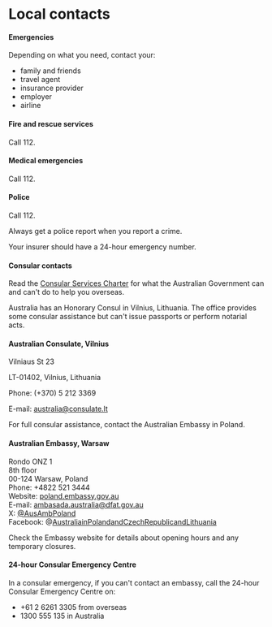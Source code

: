 # Local contacts

#### Emergencies

Depending on what you need, contact your:

* family and friends
* travel agent
* insurance provider
* employer
* airline

#### Fire and rescue services

Call 112.

#### Medical emergencies

Call 112.

#### Police

Call 112.

Always get a police report when you report a crime.

Your insurer should have a 24-hour emergency number.

#### Consular contacts

Read the [Consular Services Charter](/consular-services/consular-services-charter "Consular Services Charter") for what the Australian Government can and can't do to help you overseas.

Australia has an Honorary Consul in Vilnius, Lithuania. The office provides some consular assistance but can't issue passports or perform notarial acts.

#### Australian Consulate, Vilnius

Vilniaus St 23

LT-01402, Vilnius, Lithuania

Phone: (+370) 5 212 3369

E-mail: [australia@consulate.lt](mailto:australia@consulate.lt)

For full consular assistance, contact the Australian Embassy in Poland.

#### Australian Embassy, Warsaw

Rondo ONZ 1  
8th floor  
00-124 Warsaw, Poland  
Phone: +4822 521 3444  
Website: [poland.embassy.gov.au](https://poland.embassy.gov.au/wsaw/home.html)  
E-mail: [ambasada.australia@dfat.gov.au](mailto:ambasada.australia@dfat.gov.au)  
X: [@AusAmbPoland](https://twitter.com/AusAmbPoland)  
Facebook: @[AustraliainPolandandCzechRepublicandLithuania](https://www.facebook.com/AustraliaInPolandCzechRepublicandLithuania)

Check the Embassy website for details about opening hours and any temporary closures.

#### 24-hour Consular Emergency Centre

In a consular emergency, if you can't contact an embassy, call the 24-hour Consular Emergency Centre on:

* +61 2 6261 3305 from overseas
* 1300 555 135 in Australia